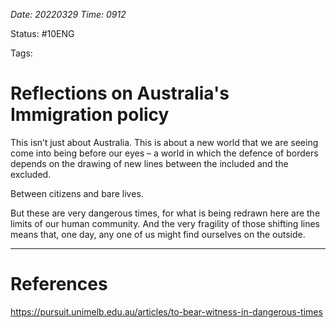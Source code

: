 *Date: 20220329 Time: 0912*

Status: #10ENG 

Tags:

# Reflections on Australia's Immigration policy

This isn’t just about Australia. This is about a new world that we are seeing come into being before our eyes – a world in which the defence of borders depends on the drawing of new lines between the included and the excluded.

Between citizens and bare lives.

But these are very dangerous times, for what is being redrawn here are the limits of our human community. And the very fragility of those shifting lines means that, one day, any one of us might find ourselves on the outside.


---

# References

https://pursuit.unimelb.edu.au/articles/to-bear-witness-in-dangerous-times